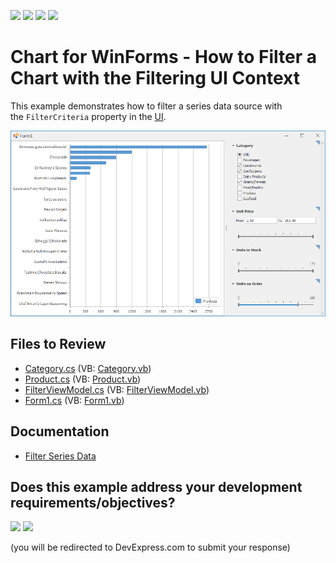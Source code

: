 <!-- default badges list -->
![](https://img.shields.io/endpoint?url=https://codecentral.devexpress.com/api/v1/VersionRange/128574671/24.2.1%2B)
[![](https://img.shields.io/badge/Open_in_DevExpress_Support_Center-FF7200?style=flat-square&logo=DevExpress&logoColor=white)](https://supportcenter.devexpress.com/ticket/details/T566197)
[![](https://img.shields.io/badge/📖_How_to_use_DevExpress_Examples-e9f6fc?style=flat-square)](https://docs.devexpress.com/GeneralInformation/403183)
[![](https://img.shields.io/badge/💬_Leave_Feedback-feecdd?style=flat-square)](#does-this-example-address-your-development-requirementsobjectives)
<!-- default badges end -->

# Chart for WinForms - How to Filter a Chart with the Filtering UI Context

This example demonstrates how to filter a series data source with the `FilterCriteria` property in the [UI](https://docs.devexpress.com/WindowsForms/114877/common-features/filtering-ui-context).

![Chart](./images/Chart.png)

## Files to Review

* [Category.cs](./CS/FilterCriteriaSample/DataModel/Category.cs) (VB: [Category.vb](./VB/FilterCriteriaSample/DataModel/Category.vb))
* [Product.cs](./CS/FilterCriteriaSample/DataModel/Product.cs) (VB: [Product.vb](./VB/FilterCriteriaSample/DataModel/Product.vb))
* [FilterViewModel.cs](./CS/FilterCriteriaSample/FilterViewModel.cs) (VB: [FilterViewModel.vb](./VB/FilterCriteriaSample/FilterViewModel.vb))
* [Form1.cs](./CS/FilterCriteriaSample/Form1.cs) (VB: [Form1.vb](./VB/FilterCriteriaSample/Form1.vb))

## Documentation

* [Filter Series Data](https://docs.devexpress.com/WindowsForms/6171/controls-and-libraries/chart-control/data-representation/filter-series-data)
<!-- feedback -->
## Does this example address your development requirements/objectives?

[<img src="https://www.devexpress.com/support/examples/i/yes-button.svg"/>](https://www.devexpress.com/support/examples/survey.xml?utm_source=github&utm_campaign=winforms-chart-filter-a-chart-with-the-filtering-ui-context&~~~was_helpful=yes) [<img src="https://www.devexpress.com/support/examples/i/no-button.svg"/>](https://www.devexpress.com/support/examples/survey.xml?utm_source=github&utm_campaign=winforms-chart-filter-a-chart-with-the-filtering-ui-context&~~~was_helpful=no)

(you will be redirected to DevExpress.com to submit your response)
<!-- feedback end -->
